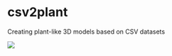 # csv2plant
Creating plant-like 3D models based on CSV datasets

![](./Assets/Resources/Screenshots/Screenshot%202024-03-28%20at%201.54.17 PM.png)
